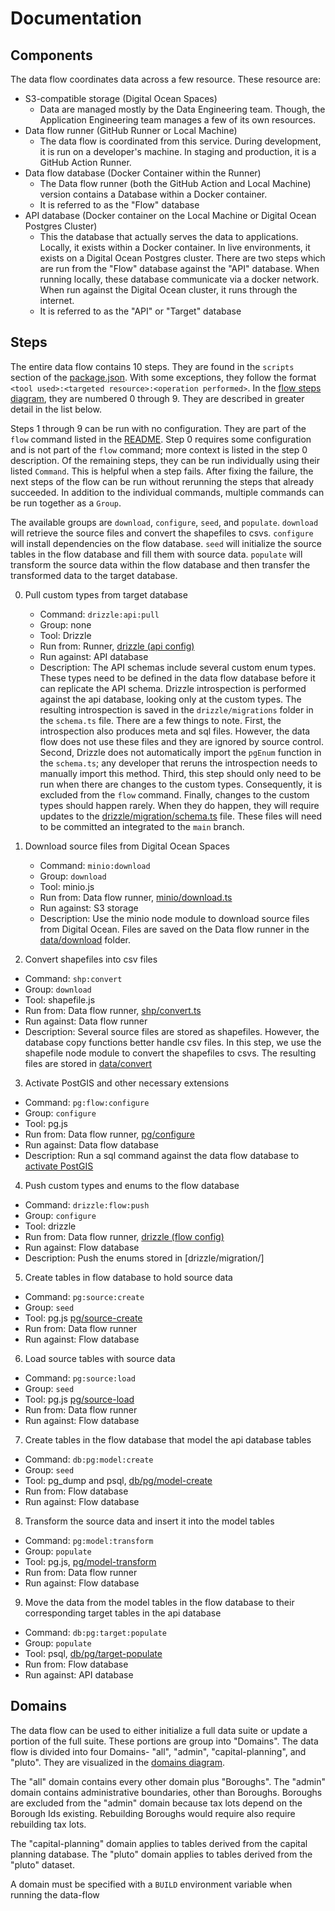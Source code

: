 # Documentation

## Components
The data flow coordinates data across a few resource. These resource are:

- S3-compatible storage (Digital Ocean Spaces)
  - Data are managed mostly by the Data Engineering team. Though, the Application Engineering team manages a few of its own resources.
- Data flow runner (GitHub Runner or Local Machine)
  - The data flow is coordinated from this service. During development, it is run on a developer's machine. In staging and production, it is a GitHub Action Runner.
- Data flow database (Docker Container within the Runner)
  - The Data flow runner (both the GitHub Action and Local Machine) version contains a Database within a Docker container.
  - It is referred to as the "Flow" database 
- API database (Docker container on the Local Machine or Digital Ocean Postgres Cluster)
  - This the database that actually serves the data to applications. Locally, it exists within a Docker container. In live environments, it exists on a Digital Ocean Postgres cluster. There are two steps which are run from the "Flow" database against the "API" database. When running locally, these database communicate via a docker network. When run against the Digital Ocean cluster, it runs through the internet.
  - It is referred to as the "API" or "Target" database
## Steps

The entire data flow contains 10 steps. They are found in the `scripts` section of the [package.json](../package.json). With some exceptions, they follow the format `<tool used>:<targeted resource>:<operation performed>`. In the [flow steps diagram](./diagrams/flow_steps.drawio.png), they are numbered 0 through 9. They are described in greater detail in the list below.

Steps 1 through 9 can be run with no configuration. They are part of the `flow` command listed in the [README](../README.md#run-the-local-data-flow). Step 0 requires some configuration and is not part of the `flow` command; more context is listed in the step 0 description. Of the remaining steps, they can be run individually using their listed `Command`. This is helpful when a step fails. After fixing the failure, the next steps of the flow can be run without rerunning the steps that already succeeded. In addition to the individual commands, multiple commands can be run together as a `Group`. 

The available groups are `download`, `configure`, `seed`, and `populate`. `download` will retrieve the source files and convert the shapefiles to csvs. `configure` will install dependencies on the flow database. `seed` will initialize the source tables in the flow database and fill them with source data. `populate` will transform the source data within the flow database and then transfer the transformed data to the target database.

0) Pull custom types from target database
   - Command: `drizzle:api:pull`
   - Group: none
   - Tool: Drizzle
   - Run from: Runner, [drizzle (api config)](../drizzle/api.config.ts)
   - Run against: API database
   - Description: The API schemas include several custom enum types. These types need to be defined in the data flow database before it can replicate the API schema. Drizzle introspection is performed against the api database, looking only at the custom types. The resulting introspection is saved in the `drizzle/migrations` folder in the `schema.ts` file. There are a few things to note. First, the introspection also produces meta and sql files. However, the data flow does not use these files and they are ignored by source control. Second, Drizzle does not automatically import the `pgEnum` function in the `schema.ts`; any developer that reruns the introspection needs to manually import this method. Third, this step should only need to be run when there are changes to the custom types. Consequently, it is excluded from the `flow` command. Finally, changes to the custom types should happen rarely. When they do happen, they will require updates to the [drizzle/migration/schema.ts](../drizzle/migration/schema.ts) file. These files will need to be committed an integrated to the `main` branch.

1) Download source files from Digital Ocean Spaces
   - Command: `minio:download`
   - Group: `download`
   - Tool: minio.js
   - Run from: Data flow runner, [minio/download.ts](../minio/download.ts)
   - Run against: S3 storage
   - Description: Use the minio node module to download source files from Digital Ocean. Files are saved on the Data flow runner in the [data/download](../data/download/) folder.

2) Convert shapefiles into csv files
  - Command: `shp:convert`    
  - Group: `download`
  - Tool: shapefile.js
  - Run from: Data flow runner, [shp/convert.ts](../shp/convert.ts)
  - Run against: Data flow runner
  - Description: Several source files are stored as shapefiles. However, the database copy functions better handle csv files. In this step, we use the shapefile node module to convert the shapefiles to csvs. The resulting files are stored in [data/convert](../data/convert/)

3) Activate PostGIS and other necessary extensions
  - Command: `pg:flow:configure`
  - Group: `configure`
  - Tool: pg.js
  - Run from: Data flow runner, [pg/configure](../pg/configure/configure.ts)
  - Run against: Data flow database
  - Description: Run a sql command against the data flow database to [activate PostGIS](../pg/configure/configure.sql)

4) Push custom types and enums to the flow database
  - Command: `drizzle:flow:push`
  - Group: `configure`
  - Tool: drizzle
  - Run from: Data flow runner, [drizzle (flow config)](../drizzle/flow.config.ts)
  - Run against: Flow database
  - Description: Push the enums stored in [drizzle/migration/]

5) Create tables in flow database to hold source data
  - Command: `pg:source:create`
  - Group: `seed`
  - Tool: pg.js [pg/source-create](../pg/source-create/create.ts)
  - Run from: Data flow runner
  - Run against: Flow database

6) Load source tables with source data
  - Command: `pg:source:load`
  - Group: `seed`
  - Tool: pg.js [pg/source-load](../pg/source-load/load.ts)
  - Run from: Data flow runner
  - Run against: Flow database

7) Create tables in the flow database that model the api database tables
  - Command: `db:pg:model:create`
  - Group: `seed`
  - Tool: pg_dump and psql, [db/pg/model-create](../db/pg/model-create/all.sh)
  - Run from: Flow database
  - Run against: Flow database

8) Transform the source data and insert it into the model tables
  - Command: `pg:model:transform`
  - Group: `populate`
  - Tool: pg.js, [pg/model-transform](../pg/model-transform/transform.ts)
  - Run from: Data flow runner
  - Run against: Flow database

9) Move the data from the model tables in the flow database to their corresponding target tables in the api database
 - Command: `db:pg:target:populate`
 - Group: `populate`
 - Tool: psql, [db/pg/target-populate](../db/pg/target-populate/populate.sh)
- Run from: Flow database
- Run against: API database

## Domains

The data flow can be used to either initialize a full data suite or update a portion of the full suite. These portions are group into "Domains". The data flow is divided into four Domains- "all", "admin", "capital-planning", and "pluto". They are visualized in the [domains diagram](./diagrams/domains.drawio.png).  

The "all" domain contains every other domain plus "Boroughs". The "admin" domain contains administrative boundaries, other than Boroughs. Boroughs are excluded from the "admin" domain because tax lots depend on the Borough Ids existing. Rebuilding Boroughs would require also require rebuilding tax lots.

The "capital-planning" domain applies to tables derived from the capital planning database. The "pluto" domain applies to tables derived from the "pluto" dataset.

A domain must be specified with a `BUILD` environment variable when running the data-flow
